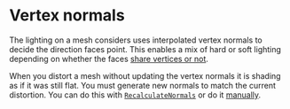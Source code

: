 # Vertex normals
The lighting on a mesh considers uses interpolated vertex normals to decide the direction faces point. This enables a mix of hard or soft lighting depending on whether the faces [share vertices or not](Shared%20Vertices.md).

When you distort a mesh without updating the vertex normals it is shading as if it was still flat. You must generate new normals to match the current distortion. You can do this with [`RecalculateNormals`](https://docs.unity3d.com/ScriptReference/Mesh.RecalculateNormals.html) or do it [manually](Generating%20Normals.md).
